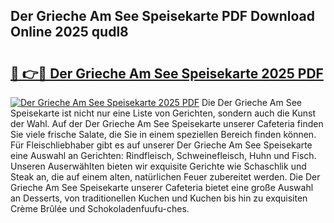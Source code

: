 ## Der Grieche Am See Speisekarte PDF Download Online 2025 qudl8

# <h2><a href="http://gcd809.nevu.top/?p=Der+Grieche+Am+See+Speisekarte">🔗 👉🔴 Der Grieche Am See Speisekarte 2025 PDF</a></h2>

[![Der Grieche Am See Speisekarte 2025 PDF](https://i.imgur.com/dBaPXMq.png)](http://gcd809.nevu.top/?p=Der+Grieche+Am+See+Speisekarte)
Die Der Grieche Am See Speisekarte ist nicht nur eine Liste von Gerichten, sondern auch die Kunst der Wahl. Auf der Der Grieche Am See Speisekarte unserer Cafeteria finden Sie viele frische Salate, die Sie in einem speziellen Bereich finden können. Für Fleischliebhaber gibt es auf unserer Der Grieche Am See Speisekarte eine Auswahl an Gerichten: Rindfleisch, Schweinefleisch, Huhn und Fisch. Unseren Auserwählten bieten wir exquisite Gerichte wie Schaschlik und Steak an, die auf einem alten, natürlichen Feuer zubereitet werden. Die Der Grieche Am See Speisekarte unserer Cafeteria bietet eine große Auswahl an Desserts, von traditionellen Kuchen und Kuchen bis hin zu exquisiten Crème Brûlée und Schokoladenfuufu-ches.
